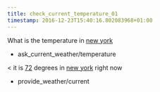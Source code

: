 ```yaml
---
title: check_current_temperature_01
timestamp: 2016-12-23T15:40:16.802083968+01:00
---
```


What is the temperature in [new york](city)
* ask_current_weather/temperature

< it is [72](temperature) degrees in [new york](city) right now
* provide_weather/current
